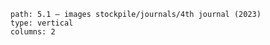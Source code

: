 ```img-gallery
path: 5.1 — images stockpile/journals/4th journal (2023)
type: vertical
columns: 2
```